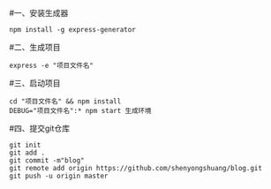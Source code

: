 #一、安装生成器
```
npm install -g express-generator
```
#二、生成项目
```
express -e "项目文件名"
```
#三、启动项目
```
cd "项目文件名" && npm install
DEBUG="项目文件名":* npm start 生成环境
```

#四、提交git仓库
```
git init
git add .
git commit -m"blog"
git remote add origin https://github.com/shenyongshuang/blog.git
git push -u origin master
```
